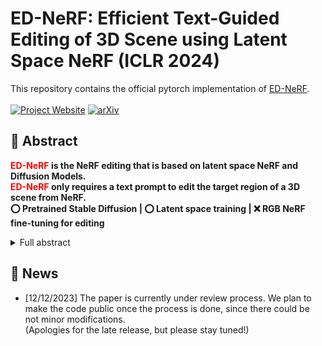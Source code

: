 # ED-NeRF: Efficient Text-Guided Editing of 3D Scene using Latent Space NeRF (ICLR 2024)

This repository contains the official pytorch implementation of [ED-NeRF](#).
<br/> <br/>
[![Project Website](https://img.shields.io/badge/Project-Website-orange)](https://jhq1234.github.io/ed-nerf.github.io/)
[![arXiv](https://img.shields.io/badge/arXiv-2312.00845-b31b1b.svg)](https://arxiv.org/abs/2310.02712)

## 📘 Abstract
<b><font color="red">ED-NeRF</font> is the NeRF editing that is based on latent space NeRF and Diffusion Models.<br>
<font color="red">ED-NeRF</font> only requires a text prompt to edit the target region of a 3D scene from NeRF.<br>
:o: Pretrained Stable Diffusion |
:o: Latent space training |
:x: RGB NeRF fine-tuning for editing</b>

<details><summary>Full abstract</summary>


> In this work, we introduce an efficient text-guided editing NeRF with zero-shot setting using diffusion model and latent space NeRF. Recently, there has been a significant advancement in text-to-image diffusion models, leading to groundbreaking performance in 2D image generation. These advancements have been extended to 3D models, enabling the generation of novel 3D objects from textual descriptions. This has evolved into NeRF editing methods, which allow the manipulation of existing 3D objects through textual conditioning. However, existing NeRF editing techniques have faced limitations in their performance due to slow training speeds and the use of loss functions that do not adequately consider editing. To address this, here we present a novel 3D NeRF editing approach dubbed ED-NeRF by successfully embedding real-world scenes into the latent space of the latent diffusion model (LDM) through a unique refinement layer. This approach enables us to obtain a NeRF backbone that is not only faster but also more amenable to editing compared to traditional image space NeRF editing. Furthermore, we propose an improved loss function tailored for editing by migrating the delta denoising score (DDS) distillation loss, originally used in 2D image editing to the three-dimensional domain. This novel loss function surpasses the well-known score distillation sampling (SDS) loss in terms of suitability for editing purposes. Our experimental results demonstrate that ED-NeRF achieves faster editing speed while producing improved output quality compared to state-of-the-art 3D editing models.
</details>

## :memo: News
* [12/12/2023] The paper is currently under review process. We plan to make the code public once the process is done, since there could be not minor modifications.
  <br> (Apologies for the late release, but please stay tuned!)
